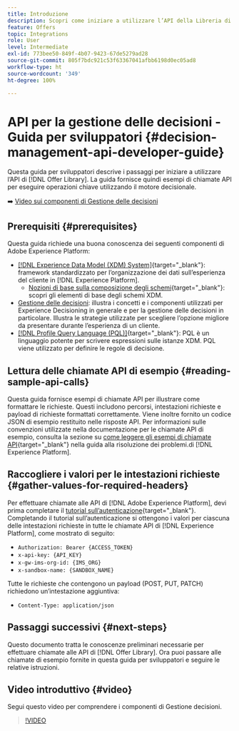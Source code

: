 ```yaml
---
title: Introduzione
description: Scopri come iniziare a utilizzare l’API della Libreria di offerte per eseguire operazioni chiave utilizzando il motore decisionale.
feature: Offers
topic: Integrations
role: User
level: Intermediate
exl-id: 773bee50-849f-4b07-9423-67de5279ad28
source-git-commit: 805f7bdc921c53f63367041afbb6198d0ec05ad8
workflow-type: ht
source-wordcount: '349'
ht-degree: 100%

---
```


# API per la gestione delle decisioni - Guida per sviluppatori  {#decision-management-api-developer-guide}

Questa guida per sviluppatori descrive i passaggi per iniziare a utilizzare l’API di [!DNL Offer Library]. La guida fornisce quindi esempi di chiamate API per eseguire operazioni chiave utilizzando il motore decisionale.

➡️ [Video sui componenti di Gestione delle decisioni](#video)

## Prerequisiti {#prerequisites}

Questa guida richiede una buona conoscenza dei seguenti componenti di Adobe Experience Platform:

* [[!DNL Experience Data Model (XDM) System]](https://experienceleague.adobe.com/docs/experience-platform/xdm/home.html?lang=it){target="_blank"}: framework standardizzato per l’organizzazione dei dati sull’esperienza del cliente in [!DNL Experience Platform].
   * [Nozioni di base sulla composizione degli schemi](https://experienceleague.adobe.com/docs/experience-platform/xdm/schema/composition.html?lang=it){target="_blank"}: scopri gli elementi di base degli schemi XDM.
* [Gestione delle decisioni](../../../using/offers/get-started/starting-offer-decisioning.md): illustra i concetti e i componenti utilizzati per Experience Decisioning in generale e per la gestione delle decisioni in particolare. Illustra le strategie utilizzate per scegliere l’opzione migliore da presentare durante l’esperienza di un cliente.
* [[!DNL Profile Query Language (PQL)]](https://experienceleague.adobe.com/docs/experience-platform/segmentation/pql/overview.html?lang=it){target="_blank"}: PQL è un linguaggio potente per scrivere espressioni sulle istanze XDM. PQL viene utilizzato per definire le regole di decisione.

## Lettura delle chiamate API di esempio {#reading-sample-api-calls}

Questa guida fornisce esempi di chiamate API per illustrare come formattare le richieste. Questi includono percorsi, intestazioni richieste e payload di richieste formattati correttamente. Viene inoltre fornito un codice JSON di esempio restituito nelle risposte API. Per informazioni sulle convenzioni utilizzate nella documentazione per le chiamate API di esempio, consulta la sezione su [come leggere gli esempi di chiamate API](https://experienceleague.adobe.com/docs/experience-platform/landing/troubleshooting.html?lang=it#how-do-i-format-an-api-request){target="_blank"} nella guida alla risoluzione dei problemi.di [!DNL Experience Platform].

## Raccogliere i valori per le intestazioni richieste {#gather-values-for-required-headers}

Per effettuare chiamate alle API di [!DNL Adobe Experience Platform], devi prima completare il [tutorial sull’autenticazione](https://experienceleague.adobe.com/docs/experience-platform/landing/platform-apis/api-authentication.html?lang=it){target="_blank"}. Completando il tutorial sull’autenticazione si ottengono i valori per ciascuna delle intestazioni richieste in tutte le chiamate API di [!DNL Experience Platform], come mostrato di seguito:

* `Authorization: Bearer {ACCESS_TOKEN}`
* `x-api-key: {API_KEY}`
* `x-gw-ims-org-id: {IMS_ORG}`
* `x-sandbox-name: {SANDBOX_NAME}`

Tutte le richieste che contengono un payload (POST, PUT, PATCH) richiedono un’intestazione aggiuntiva:

* `Content-Type: application/json`

## Passaggi successivi {#next-steps}

Questo documento tratta le conoscenze preliminari necessarie per effettuare chiamate alle API di [!DNL Offer Library]. Ora puoi passare alle chiamate di esempio fornite in questa guida per sviluppatori e seguire le relative istruzioni.
<!--
>[!NOTE]
>
> The In-app messaging channel in Adobe Journey Optimizer uses decision management objects. If your organization uses the in-app messaging channel, then API list requests for objects will include objects created by the in-app messaging service and can be ignored for decision management use cases. Objects created for in-app messages will have `createdBy = “Mobile_Sheliak”`.
-->

## Video introduttivo {#video}

Segui questo video per comprendere i componenti di Gestione decisioni.

>[!VIDEO](https://video.tv.adobe.com/v/329919?quality=12)

